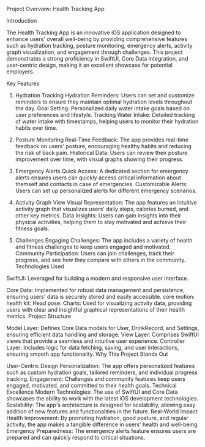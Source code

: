 Project Overview: Health Tracking App

Introduction

The Health Tracking App is an innovative iOS application designed to enhance users' overall well-being by providing
comprehensive features such as hydration tracking, posture monitoring, emergency alerts, activity graph visualization, and engagement through challenges. 
This project demonstrates a strong proficiency in SwiftUI, Core Data integration, and user-centric design, making it an excellent showcase for potential employers.

Key Features

1. Hydration Tracking
Hydration Reminders: Users can set and customize reminders to ensure they maintain optimal hydration levels throughout the day.
Goal Setting: Personalized daily water intake goals based on user preferences and lifestyle.
Tracking Water Intake: Detailed tracking of water intake with timestamps, helping users to monitor their hydration habits over time.

2. Posture Monitoring
Real-Time Feedback: The app provides real-time feedback on users' posture, encouraging healthy habits and reducing the risk of back pain.
Historical Data: Users can review their posture improvement over time, with visual graphs showing their progress.

3. Emergency Alerts
Quick Access: A dedicated section for emergency alerts ensures users can quickly access critical information about themself and contacts in case of emergencies.
Customizable Alerts: Users can set up personalized alerts for different emergency scenarios.

4. Activity Graph View
Visual Representation: The app features an intuitive activity graph that visualizes users' daily steps, calories burned, and other key metrics.
Data Insights: Users can gain insights into their physical activities, helping them to stay motivated and achieve their fitness goals.

5. Challenges
Engaging Challenges: The app includes a variety of health and fitness challenges to keep users engaged and motivated.
Community Participation: Users can join challenges, track their progress, and see how they compare with others in the community.
Technologies Used

SwiftUI: Leveraged for building a modern and responsive user interface.

Core Data: Implemented for robust data management and persistence, ensuring users' data is securely stored and easily accessible.
core motion:
health kit:
Head pose:
Charts: Used for visualizing activity data, providing users with clear and insightful graphical representations of their health metrics.
Project Structure

Model Layer: Defines Core Data models for User, DrinkRecord, and Settings, ensuring efficient data handling and storage.
View Layer: Comprises SwiftUI views that provide a seamless and intuitive user experience.
Controller Layer: Includes logic for data fetching, saving, and user interactions, ensuring smooth app functionality.
Why This Project Stands Out

User-Centric Design
Personalization: The app offers personalized features such as custom hydration goals, tailored reminders, and individual progress tracking.
Engagement: Challenges and community features keep users engaged, motivated, and committed to their health goals.
Technical Excellence
Modern Technologies: The use of SwiftUI and Core Data showcases the ability to work with the latest iOS development technologies.
Scalability: The app's architecture is designed for scalability, allowing easy addition of new features and functionalities in the future.
Real-World Impact
Health Improvement: By promoting hydration, good posture, and regular activity, the app makes a tangible difference in users' health and well-being.
Emergency Preparedness: The emergency alerts feature ensures users are prepared and can quickly respond to critical situations.

